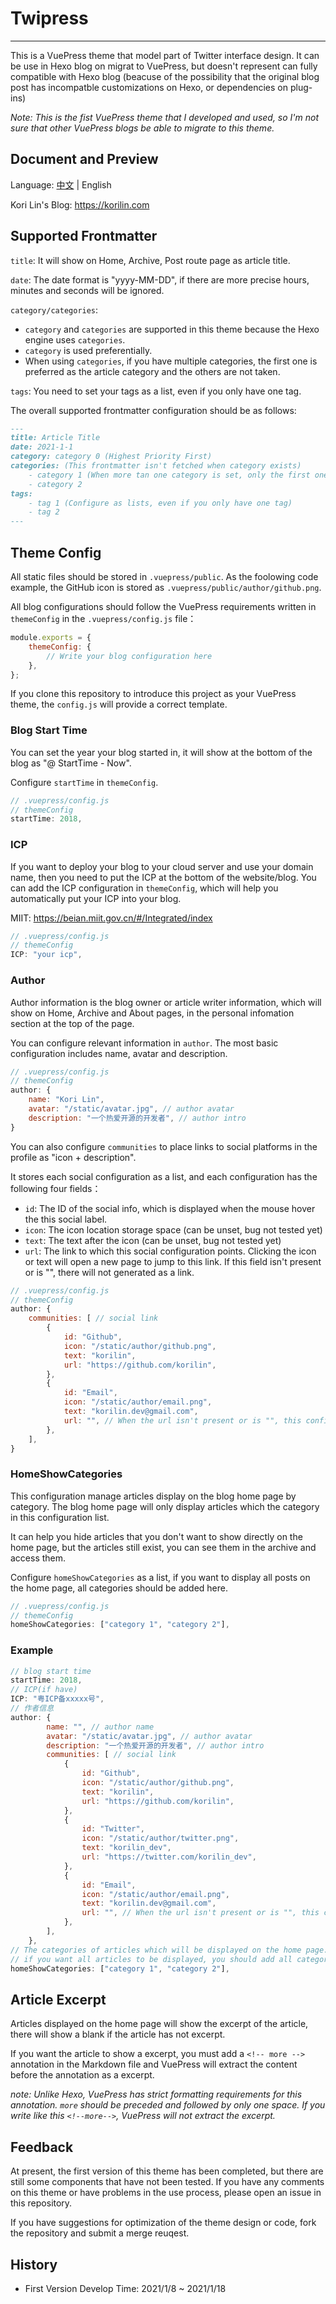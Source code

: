 # Twipress

---

This is a VuePress theme that model part of Twitter interface design. It can be use in Hexo blog on migrat to VuePress, but doesn't represent can fully compatible with Hexo blog (beacuse of the possibility that the original blog post has incompatble customizations on Hexo, or dependencies on plug-ins)

_Note: This is the fist VuePress theme that I developed and used, so I'm not sure that other VuePress blogs be able to migrate to this theme._

## Document and Preview

Language: [中文](README.md) | English

Kori Lin's Blog: <https://korilin.com>

## Supported Frontmatter

`title`: It will show on Home, Archive, Post route page as article title.

`date`: The date format is "yyyy-MM-DD", if there are more precise hours, minutes and seconds will be ignored.

`category/categories`:
- `category` and `categories` are supported in this theme because the Hexo engine uses `categories`.
- `category` is used preferentially.
- When using `categories`, if you have multiple categories, the first one is preferred as the article category and the others are not taken.

`tags`: You need to set your tags as a list, even if you only have one tag.

The overall supported frontmatter configuration should be as follows:

``` md
---
title: Article Title
date: 2021-1-1
category: category 0 (Highest Priority First)
categories: (This frontmatter isn't fetched when category exists)
    - category 1 (When more tan one category is set, only the first one will be get)
    - category 2
tags:
    - tag 1 (Configure as lists, even if you only have one tag)
    - tag 2
---
```

## Theme Config

All static files should be stored in `.vuepress/public`. As the foolowing code example, the GitHub icon is stored as `.vuepress/public/author/github.png`.

All blog configurations should follow the VuePress requirements written in `themeConfig` in the `.vuepress/config.js` file：

```js
module.exports = {
    themeConfig: {
        // Write your blog configuration here
    },
};
```

If you clone this repository to introduce this project as your VuePress theme, the `config.js` will provide a correct template.

### Blog Start Time

You can set the year your blog started in, it will show at the bottom of the blog as "@ StartTime - Now".

Configure `startTime` in `themeConfig`.

```js
// .vuepress/config.js
// themeConfig
startTime: 2018,
```

### ICP

If you want to deploy your blog to your cloud server and use your domain name, then you need to put the ICP at the bottom of the website/blog. You can add the ICP configuration in `themeConfig`, which will help you automatically put your ICP into your blog.

MIIT: https://beian.miit.gov.cn/#/Integrated/index

```js
// .vuepress/config.js
// themeConfig
ICP: "your icp",
```

### Author

Author information is the blog owner or article writer information, which will show on Home, Archive and About pages, in the personal infomation section at the top of the page.

You can configure relevant information in `author`. The most basic configuration includes name, avatar and description.

```js
// .vuepress/config.js
// themeConfig
author: {
    name: "Kori Lin",
    avatar: "/static/avatar.jpg", // author avatar
    description: "一个热爱开源的开发者", // author intro
}
```

You can also configure `communities` to place links to social platforms in the profile as "icon + description".

It stores each social configuration as a list, and each configuration has the following four fields：
- `id`: The ID of the social info, which is displayed when the mouse hover the this social label.
- `icon`: The icon location storage space (can be unset, bug not tested yet)
- `text`: The text after the icon (can be unset, bug not tested yet)
- `url`: The link to which this social configuration points. Clicking the icon or text will open a new page to jump to this link. If this field isn't present or is "", there will not generated as a link.

```js
// .vuepress/config.js
// themeConfig
author: {
    communities: [ // social link
        {
            id: "Github",
            icon: "/static/author/github.png",
            text: "korilin",
            url: "https://github.com/korilin",
        },
        {
            id: "Email",
            icon: "/static/author/email.png",
            text: "korilin.dev@gmail.com",
            url: "", // When the url isn't present or is "", this configuration will not be generated as a link.
        },
    ],
}
```

### HomeShowCategories

This configuration manage articles display on the blog home page by category. The blog home page will only display articles which the category in this configuration list.

It can help you hide articles that you don't want to show directly on the home page, but the articles still exist, you can see them in the archive and access them.

Configure `homeShowCategories` as a list, if you want to display all posts on the home page, all categories should be added here.

```js
// .vuepress/config.js
// themeConfig
homeShowCategories: ["category 1", "category 2"],
```

### Example

``` js
// blog start time
startTime: 2018,
// ICP(if have)
ICP: "粤ICP备xxxxx号",
// 作者信息
author: {
        name: "", // author name
        avatar: "/static/avatar.jpg", // author avatar
        description: "一个热爱开源的开发者", // author intro
        communities: [ // social link
            {
                id: "Github",
                icon: "/static/author/github.png",
                text: "korilin",
                url: "https://github.com/korilin",
            },
            {
                id: "Twitter",
                icon: "/static/author/twitter.png",
                text: "korilin_dev",
                url: "https://twitter.com/korilin_dev",
            },
            {
                id: "Email",
                icon: "/static/author/email.png",
                text: "korilin.dev@gmail.com",
                url: "", // When the url isn't present or is "", this configuration will not be generated as a link.
            },
        ],
    },
// The categories of articles which will be displayed on the home page.
// if you want all articles to be displayed, you should add all categories here.
homeShowCategories: ["category 1", "category 2"],
```

## Article Excerpt

Articles displayed on the home page will show the excerpt of the article, there will show a blank if the article has not excerpt.

If you want the article to show a excerpt, you must add a `<!-- more -->` annotation in the Markdown file and VuePress will extract the content before the annotation as a excerpt.

*note: Unlike Hexo, VuePress has strict formatting requirements for this annotation. `more` should be preceded and followed by only one space. If you write like this `<!--more-->`, VuePress will not extract the excerpt.*

## Feedback

At present, the first version of this theme has been completed, but there are still some components that have not been tested. If you have any comments on this theme or have problems in the use process, please open an issue in this repository.

If you have suggestions for optimization of the theme design or code, fork the repository and submit a merge reuqest.

## History

- First Version Develop Time: 2021/1/8 ~ 2021/1/18

